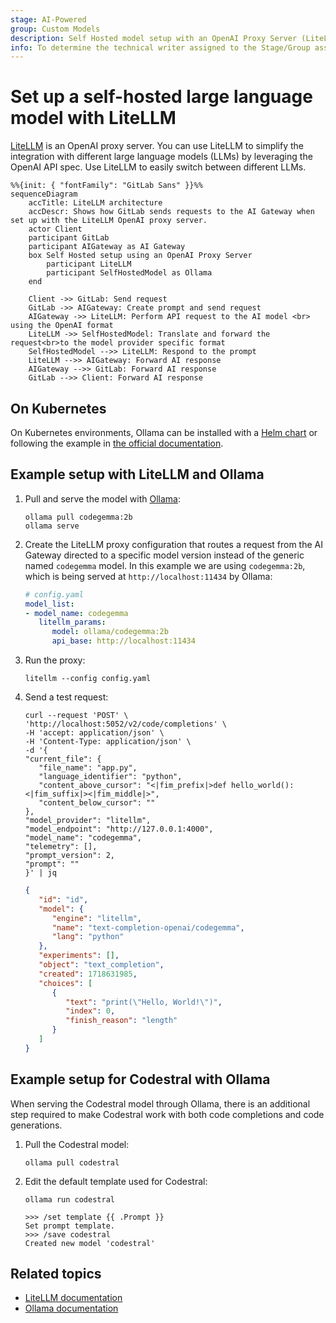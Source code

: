 ```yaml
---
stage: AI-Powered
group: Custom Models
description: Self Hosted model setup with an OpenAI Proxy Server (LiteLLM)
info: To determine the technical writer assigned to the Stage/Group associated with this page, see https://handbook.gitlab.com/handbook/product/ux/technical-writing/#assignments
---
```

# Set up a self-hosted large language model with LiteLLM

[LiteLLM](https://www.litellm.ai/) is an OpenAI proxy server. You can use LiteLLM to simplify the integration with different large language models (LLMs) by leveraging the OpenAI API spec. Use LiteLLM to easily switch between different LLMs.

```mermaid
%%{init: { "fontFamily": "GitLab Sans" }}%%
sequenceDiagram
    accTitle: LiteLLM architecture
    accDescr: Shows how GitLab sends requests to the AI Gateway when set up with the LiteLLM OpenAI proxy server.
    actor Client
    participant GitLab
    participant AIGateway as AI Gateway
    box Self Hosted setup using an OpenAI Proxy Server
        participant LiteLLM
        participant SelfHostedModel as Ollama
    end

    Client ->> GitLab: Send request
    GitLab ->> AIGateway: Create prompt and send request
    AIGateway ->> LiteLLM: Perform API request to the AI model <br> using the OpenAI format
    LiteLLM ->> SelfHostedModel: Translate and forward the request<br>to the model provider specific format
    SelfHostedModel -->> LiteLLM: Respond to the prompt
    LiteLLM -->> AIGateway: Forward AI response
    AIGateway -->> GitLab: Forward AI response
    GitLab -->> Client: Forward AI response
```

## On Kubernetes

On Kubernetes environments, Ollama can be installed with a [Helm chart](https://github.com/otwld/ollama-helm)
or following the example in [the official documentation](https://github.com/ollama/ollama/tree/main/examples/kubernetes).

## Example setup with LiteLLM and Ollama

1. Pull and serve the model with [Ollama](https://www.ollama.com/):

   ```shell
   ollama pull codegemma:2b
   ollama serve
   ```

1. Create the LiteLLM proxy configuration that routes a request from the AI Gateway directed to a specific model version instead of the generic named `codegemma` model. In this example we are using `codegemma:2b`, which is being served at `http://localhost:11434` by Ollama:

   ```yaml
   # config.yaml
   model_list:
   - model_name: codegemma
      litellm_params:
         model: ollama/codegemma:2b
         api_base: http://localhost:11434
   ```

1. Run the proxy:

   ```shell
   litellm --config config.yaml
   ```

1. Send a test request:

   ```shell
   curl --request 'POST' \
   'http://localhost:5052/v2/code/completions' \
   -H 'accept: application/json' \
   -H 'Content-Type: application/json' \
   -d '{
   "current_file": {
      "file_name": "app.py",
      "language_identifier": "python",
      "content_above_cursor": "<|fim_prefix|>def hello_world():<|fim_suffix|><|fim_middle|>",
      "content_below_cursor": ""
   },
   "model_provider": "litellm",
   "model_endpoint": "http://127.0.0.1:4000",
   "model_name": "codegemma",
   "telemetry": [],
   "prompt_version": 2,
   "prompt": ""
   }' | jq
   ```

   ```json
   {
      "id": "id",
      "model": {
         "engine": "litellm",
         "name": "text-completion-openai/codegemma",
         "lang": "python"
      },
      "experiments": [],
      "object": "text_completion",
      "created": 1718631985,
      "choices": [
         {
            "text": "print(\"Hello, World!\")",
            "index": 0,
            "finish_reason": "length"
         }
      ]
   }
   ```

## Example setup for Codestral with Ollama

When serving the Codestral model through Ollama, there is an additional step required to make Codestral work with both code completions and code generations.

1. Pull the Codestral model:

   ```shell
   ollama pull codestral
   ```

1. Edit the default template used for Codestral:

   ```shell
   ollama run codestral
   ```

   ```shell
   >>> /set template {{ .Prompt }}
   Set prompt template.
   >>> /save codestral
   Created new model 'codestral'
   ```

## Related topics

- [LiteLLM documentation](https://docs.litellm.ai/docs/providers/openai_compatible)
- [Ollama documentation](https://docs.litellm.ai/docs/providers/ollama)

